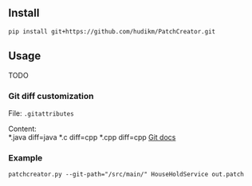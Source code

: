 ## Install  
`pip install git+https://github.com/hudikm/PatchCreator.git`

## Usage 
TODO
### Git diff customization
File: `.gitattributes`

Content:<br>
*.java  diff=java
*.c     diff=cpp
*.cpp   diff=cpp
[Git docs](https://git-scm.com/docs/gitattributes#_defining_a_custom_hunk_header)

### Example
`patchcreator.py --git-path="/src/main/" HouseHoldService out.patch`
